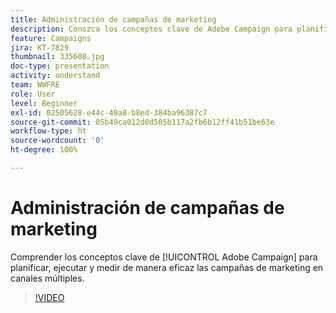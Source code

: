 ```yaml
---
title: Administración de campañas de marketing
description: Conozca los conceptos clave de Adobe Campaign para planificar, ejecutar y medir de manera eficaz las campañas de marketing multicanal.
feature: Campaigns
jira: KT-7829
thumbnail: 335608.jpg
doc-type: presentation
activity: understand
team: WWFRE
role: User
level: Beginner
exl-id: 02505628-e44c-49a8-b8ed-384ba96387c7
source-git-commit: 05b49ca012d0d505b117a2fb6b12ff41b51be63e
workflow-type: ht
source-wordcount: '0'
ht-degree: 100%

---
```


# Administración de campañas de marketing

Comprender los conceptos clave de [!UICONTROL Adobe Campaign] para planificar, ejecutar y medir de manera eficaz las campañas de marketing en canales múltiples.

>[!VIDEO](https://video.tv.adobe.com/v/335608?quality=12&learn=on)
